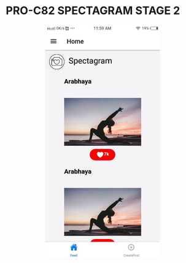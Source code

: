 # PRO-C82 SPECTAGRAM STAGE 2
<p align="center">
  <img src="https://github.com/Arabhya07092007/Spectagram-stage-2/blob/main/photo_2021-09-20_12-04-41.jpg?raw=true" width="300" title="Stellar home screen">
</p>
